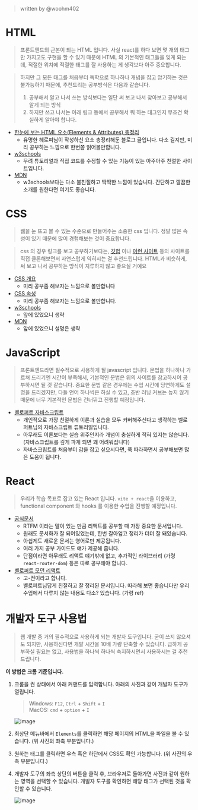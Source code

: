 > written by @woohm402

# HTML

> 프론트엔드의 근본이 되는 HTML 입니다. 사실 react를 하다 보면 몇 개의 태그만 가지고도 구현을 할 수 있기 때문에
> HTML 의 기본적인 태그들을 잊게 되는데, 적절한 위치에 적절한 태그를 잘 사용하는 게 생각보다 아주 중요합니다.


> 하지만 그 모든 태그를 처음부터 독학으로 하나하나 개념을 잡고 암기하는 것은 불가능하기 때문에, 추천드리는 공부방식은 다음과 같습니다.
> 1. 공부해서 알고 나서 쓰는 방식보다는 일단 써 보고 나서 찾아보고 공부해서 알게 되는 방식
> 2. 하지만 쓰고 나서는 아래 링크 등에서 공부해서 뭐 하는 태그인지 무조건 확실하게 알아야 합니다.

- [한눈에 보는 HTML 요소(Elements & Attributes) 총정리](https://heropy.blog/2019/05/26/html-elements/)
    - 유명한 헤로피님이 작성하신 요소 총정리해둔 블로그 글입니다. 다소 길지만, 미리 공부하는 느낌으로 한번쯤 읽어볼만합니다.
- [w3schools](https://www.w3schools.com/html/)
    - 무려 튜토리얼과 직접 코드를 수정할 수 있는 기능이 있는 아주아주 친절한 사이트입니다.
- [MDN](https://developer.mozilla.org/ko/docs/Web/HTML/Element)
    - w3schools보다는 다소 불친절하고 딱딱한 느낌이 있습니다. 간단하고 깔끔한 소개를 원한다면 여기도 좋습니다.

# CSS

> 웹을 눈 뜨고 볼 수 있는 수준으로 만들어주는 소중한 css 입니다.
> 정말 많은 속성이 있기 때문에 많이 경험해보는 것이 중요합니다.

> css 의 경우 링크를 보고 공부하기보다는, [깃헙](https://github.com/wafflestudio/19.5-rookies) 이나 [이런 사이트](http://sortino.co/) 등의 사이트를 직접
> 클론해보면서 자연스럽게 익히시는 걸 추천드립니다. HTML과 비슷하게, 써 보고 나서 공부하는 방식이 지루하지 않고 좋으실 거예요

- [CSS 개요](https://happy-noether-c87ffa.netlify.app/presentations/level1/css/summary/)
    - 미리 공부좀 해보자는 느낌으로 볼만합니다
- [CSS 속성](https://happy-noether-c87ffa.netlify.app/presentations/level1/css/properties/)
    - 미리 공부좀 해보자는 느낌으로 볼만합니다.
- [w3schools](https://www.w3schools.com/css/)
    - 앞에 있었으니 생략
- [MDN](https://developer.mozilla.org/ko/docs/Web/css)
    - 앞에 있었으니 설명은 생략

# JavaScript

> 프론트엔드라면 필수적으로 사용하게 될 javascript 입니다.
> 문법을 하나하나 가르쳐 드리기엔 시간이 부족해서, 기본적인 문법은 위의 사이트를 참고하시어 공부하시면 될 것 같습니다.
> 중요한 문법 같은 경우에는 수업 시간에 당연하게도 설명을 드리겠지만,
> 다들 언어 하나씩은 하실 수 있고, 초반 러닝 커브는 높지 않기 때문에 너무 기본적인 문법은 건너뛰고 진행할 예정입니다.

- [벨로퍼트 자바스크립트](https://learnjs.vlpt.us/)
    - 개인적으로 가장 친절하게 이론과 실습을 모두 커버해주신다고 생각하는 벨로퍼트님의 자바스크립트 튜토리얼입니다.
    - 아무래도 이론보다는 실습 위주인지라 개념이 충실하게 적혀 있지는 않습니다. (자바스크립트를 깊게 파게 되면 꽤 어려워집니다)
    - 자바스크립트를 처음부터 감을 잡고 싶으시다면, 쭉 따라하면서 공부해보면 많은 도움이 됩니다.

# React

> 우리가 학습 목표로 잡고 있는 React 입니다. `vite + react`을 이용하고, functional component 와 hooks 를 이용한 수업을 진행할 예정입니다.

- [공식문서](https://react.dev/learn)
    - RTFM 이라는 말이 있는 만큼 리액트를 공부할 때 가장 중요한 문서입니다.
    - 원래도 문서화가 잘 되어있었는데, 한번 갈아엎고 정리가 더더 잘 돼있습니다.
    - 아쉽게도 새로운 문서는 영어로만 제공됩니다.
    - 여러 가지 공부 가이드도 얘가 제공해 줍니다.
    - 단점이라면 아무래도 리액트 얘기밖에 없고, 추가적인 라이브러리 (가령 `react-router-dom`) 등은 따로 공부해야 합니다.
- [벨로퍼트 모던 리액트](https://react.vlpt.us/)
    - 고-전이라고 합니다.
    - 벨로퍼트님답게 친절하고 잘 정리된 문서입니다. 따라해 보면 좋습니다만 우리 수업에서 다루지 않는 내용도 다소? 있습니다. (가령 ref)

# 개발자 도구 사용법

> 웹 개발 중 거의 필수적으로 사용하게 되는 개발자 도구입니다. 굳이 쓰지 않으셔도 되지만, 사용하신다면 개발 시간을 10배 가량 단축할 수 있습니다.
> 급하게 공부하실 필요는 없고, 사용법을 하나씩 하나씩 숙지하시면서 사용하시는 걸 추천드립니다.

**이 방법은 크롬 기준입니다.**

1. 크롬을 켠 상태에서 아래 커맨드를 입력합니다. 아래의 사진과 같이 개발자 도구가 열립니다.
   > Windows: `F12`, `Ctrl` + `Shift` + `I`   
   > MacOS: `cmd` + `option` + `I`

   ![image](https://user-images.githubusercontent.com/48665265/91845284-d3718000-ec93-11ea-9617-15d0767cec95.png)

2. 최상단 메뉴바에서 `Elements`를 클릭하면 해당 페이지의 HTML을 파일을 볼 수 있습니다. (위 사진의 좌측 부분입니다.)
3. 원하는 태그를 클릭하면 우측 혹은 하단에서 CSS도 확인 가능합니다. (위 사진의 우측 부분입니다.)
4. 개발자 도구의 좌측 상단의 버튼을 클릭 후, 브라우저로 돌아가면 사진과 같이 원하는 영역을 선택할 수 있습니다. 개발자 도구를 확인하면 해당 태그가 선택된 것을 확인할 수 있습니다.

   ![image](https://user-images.githubusercontent.com/48665265/91845540-4a0e7d80-ec94-11ea-9fbf-7b2fda0aeeee.png)

